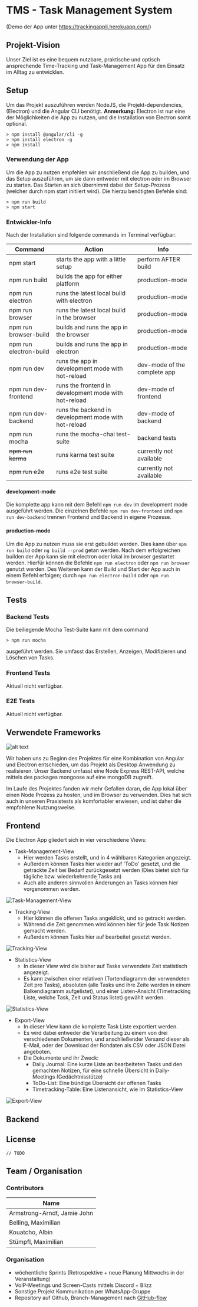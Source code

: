 # TMS - Task Management System
(Demo der App unter https://trackingappli.herokuapp.com/)

## Projekt-Vision

Unser Ziel ist es eine bequem nutzbare, praktische und optisch ansprechende Time-Tracking und Task-Management App für den Einsatz im Alltag zu entwicklen. 

## Setup

Um das Projekt auszuführen werden NodeJS, die Projekt-dependencies, (Electron) und die Angular CLI benötigt.
**Anmerkung:** Electron ist nur eine der Möglichkeiten die App zu nutzen, und die Installation von Electron somit optional.

```shell
> npm install @angular/cli -g
> npm install electron -g
> npm install
```

### Verwendung der App

Um die App zu nutzen empfehlen wir anschließend die App zu builden, und das Setup auszuführen, um sie dann entweder mit electron oder im Browser zu starten.
Das Starten an sich übernimmt dabei der Setup-Prozess (welcher durch npm start initiiert wird).
Die hierzu benötigten Befehle sind:

```shell
> npm run build
> npm start
```

### Entwickler-Info

Nach der Installation sind folgende commands im Terminal verfügbar:

|Command|Action|Info|
|---|---|---|
|npm start|starts the app with a little setup|perform AFTER build|
|npm run build|builds the app for either platform|production-mode|
|npm run electron|runs the latest local build with electron|production-mode|
|npm run browser|runs the latest local build in the browser|production-mode|
|npm run browser-build|builds and runs the app in the browser|production-mode|
|npm run electron-build|builds and runs the app in electron|production-mode|
|npm run dev|runs the app in development mode with hot-reload|dev-mode of the complete app|
|npm run dev-frontend|runs the frontend in development mode with hot-reload|dev-mode of frontend|
|npm run dev-backend|runs the backend in development mode with hot-reload|dev-mode of backend|
|npm run mocha|runs the mocha-chai test-suite|backend tests|
|~~npm run karma~~|runs karma test suite|currently not available|
|~~npm run e2e~~|runs e2e test suite|currently not available|

#### development-mode

Die komplette app kann mit dem Befehl `npm run dev` im development mode ausgeführt werden.
Die einzelnen Befehle `npm run dev-frontend` und `npm run dev-backend` trennen Frontend und Backend in eigene Prozesse.

#### production-mode

Um die App zu nutzen muss sie erst gebuildet werden.
Dies kann über `npm run build` oder `ng build --prod` getan werden.
Nach dem erfolgreichen builden der App kann sie mit electron oder lokal im browser gestartet werden.
Hierfür können die Befehle `npm run electron` oder `npm run browser` genutzt werden.
Des Weiteren kann der Build und Start der App auch in einem Befehl erfolgen; durch `npm run electron-build` oder `npm run browser-build`.

## Tests

### Backend Tests

Die beiliegende Mocha Test-Suite kann mit dem command

```shell
> npm run mocha
```

ausgeführt werden.
Sie umfasst das Erstellen, Anzeigen, Modifizieren und Löschen von Tasks.

### Frontend Tests

Aktuell nicht verfügbar.

### E2E Tests

Aktuell nicht verfügbar.

## Verwendete Frameworks

![alt text](https://cdn.auth0.com/blog/angular2-electron/angular2-electron-logo.png "Angular + Electron")

Wir haben uns zu Beginn des Projektes für eine Kombination von Angular und Electron entschieden, um das Projekt als Desktop Anwendung zu realisieren.
Unser Backend umfasst eine Node Express REST-API, welche mittels des packages mongoose auf eine mongoDB zugreift.

Im Laufe des Projektes fanden wir mehr Gefallen daran, die App lokal über einen Node Prozess zu hosten, und im Browser zu verwenden.
Dies hat sich auch in unseren Praxistests als komfortabler erwiesen, und ist daher die empfohlene Nutzungsweise.

## Frontend

Die Electron App gliedert sich in vier verschiedene Views:

- Task-Management-View
  - Hier werden Tasks erstellt, und in 4 wählbaren Kategorien angezeigt.
  - Außerdem können Tasks hier wieder auf 'ToDo' gesetzt, und die getrackte Zeit bei Bedarf zurückgesetzt werden (Dies bietet sich für tägliche bzw. wiederkehrende Tasks an)
  - Auch alle anderen sinnvollen Änderungen an Tasks können hier vorgenommen werden.

![Task-Management-View](https://gitlab.fbi.h-da.de/istmabell/tms/blob/master/doc/app-screens/tms-01.PNG)

- Tracking-View
  - Hier können die offenen Tasks angeklickt, und so getrackt werden.
  - Während die Zeit genommen wird können hier für jede Task Notizen gemacht werden.
  - Außerdem können Tasks hier auf bearbeitet gesetzt werden.

![Tracking-View](https://gitlab.fbi.h-da.de/istmabell/tms/blob/master/doc/app-screens/tms-02.PNG)

- Statistics-View
  - In dieser View wird die bisher auf Tasks verwendete Zeit statistisch angezeigt.
  - Es kann zwischen einer relativen (Tortendiagramm der verwendeten Zeit pro Tasks), absoluten (alle Tasks und ihre Zeite werden in einem Balkendiagramm aufgelistet), und einer Listen-Ansicht (Timetracking Liste, welche Task, Zeit und Status listet) gewählt werden.

![Statistics-View](https://gitlab.fbi.h-da.de/istmabell/tms/blob/master/doc/app-screens/tms-03.PNG)

- Export-View
  - In dieser View kann die komplette Task Liste exportiert werden. 
  - Es wird dabei entweder die Verarbeitung zu einem von drei verschiedenen Dokumenten, und anschließender Versand dieser als E-Mail, oder der Download der Rohdaten als CSV oder JSON Datei angeboten.
  - Die Dokumente und ihr Zweck:
    - Daily Journal: Eine kurze Liste an bearbeiteten Tasks und den gemachten Notizen, für eine schnelle Übersicht in Daily-Meetings (Gedächtnisstütze)
    - ToDo-List: Eine bündige Übersicht der offenen Tasks
    - Timetracking-Table: Eine Listenansicht, wie im Statistics-View

![Export-View](https://gitlab.fbi.h-da.de/istmabell/tms/blob/master/doc/app-screens/tms-04.PNG)

## Backend



## License

`// TODO`

## Team / Organisation

### Contributors

|Name|
|----|
|Armstrong-Arndt, Jamie John|747594|
|Belling, Maximilian|748078|
|Kouatcho, Albin|743685|
|Stümpfl, Maximilian|740147|

### Organisation

- wöchentliche Sprints (Retrospektive + neue Planung Mittwochs in der Veranstaltung)
- VoIP-Meetings und Screen-Casts mittels Discord + Blizz
- Sonstige Projekt Kommunikation per WhatsApp-Gruppe
- Repository auf Github, Branch-Management nach [GitHub-flow](https://guides.github.com/introduction/flow/)
